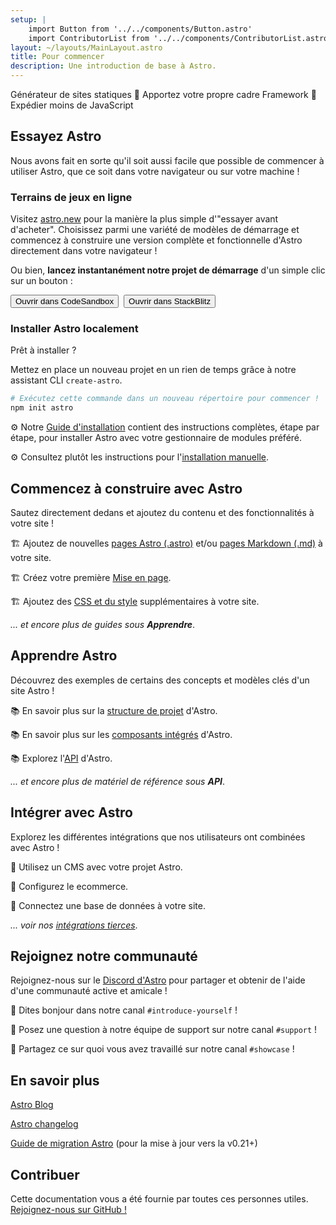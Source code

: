 ```yaml
---
setup: |
    import Button from '../../components/Button.astro'
    import ContributorList from '../../components/ContributorList.astro'
layout: ~/layouts/MainLayout.astro
title: Pour commencer
description: Une introduction de base à Astro.
---
```

Générateur de sites statiques  🚀  Apportez votre propre cadre Framework  🚀  Expédier moins de JavaScript

## Essayez Astro

Nous avons fait en sorte qu'il soit aussi facile que possible de commencer à utiliser Astro, que ce soit dans votre navigateur ou sur votre machine !

### Terrains de jeux en ligne

Visitez [astro.new](https://astro.new) pour la manière la plus simple d'"essayer avant d'acheter". Choisissez parmi une variété de modèles de démarrage et commencez à construire une version complète et fonctionnelle d'Astro directement dans votre navigateur !

Ou bien, **lancez instantanément notre projet de démarrage** d'un simple clic sur un bouton :

<div style="display: flex; flex-wrap: wrap; gap: 0.5rem;">
    <Button href="https://astro.new/starter?on=codesandbox">Ouvrir dans CodeSandbox</Button>
    <Button href="https://astro.new/starter?on=stackblitz">Ouvrir dans StackBlitz</Button>
</div>

### Installer Astro localement

Prêt à installer ?

Mettez en place un nouveau projet en un rien de temps grâce à notre assistant CLI `create-astro`.

```bash
# Exécutez cette commande dans un nouveau répertoire pour commencer !
npm init astro
```

⚙️ Notre [Guide d'installation](/en/install/auto) contient des instructions complètes, étape par étape, pour installer Astro avec votre gestionnaire de modules préféré.

⚙️ Consultez plutôt les instructions pour l'[installation manuelle](/en/install/manual/).


## Commencez à construire avec Astro

Sautez directement dedans et ajoutez du contenu et des fonctionnalités à votre site !

🏗️ Ajoutez de nouvelles [pages Astro (.astro)](/en/core-concepts/astro-pages) et/ou [pages Markdown (.md)](/en/guides/markdown-content) à votre site.

🏗️ Créez votre première [Mise en page](/en/core-concepts/layouts).

🏗️ Ajoutez des [CSS et du style](/en/guides/styling) supplémentaires à votre site. 

*... et encore plus de guides sous **Apprendre***.



## Apprendre Astro

Découvrez des exemples de certains des concepts et modèles clés d'un site Astro !

📚 En savoir plus sur la [structure de projet](/en/core-concepts/project-structure) d'Astro.

📚 En savoir plus sur les [composants intégrés](/en/référence/api-référence/#built-in-components) d'Astro.

📚 Explorez l'[API](/en/référence/api-référence) d'Astro.

*... et encore plus de matériel de référence sous **API***.

## Intégrer avec Astro

Explorez les différentes intégrations que nos utilisateurs ont combinées avec Astro !

🧰 Utilisez un CMS avec votre projet Astro.

🧰 Configurez le ecommerce.

🧰 Connectez une base de données à votre site.

*... voir nos [intégrations tierces](/en/integrations/integrations)*.



## Rejoignez notre communauté

Rejoignez-nous sur le [Discord d'Astro](https://astro.build/chat) pour partager et obtenir de l'aide d'une communauté active et amicale !

💬 Dites bonjour dans notre canal `#introduce-yourself` !

💬 Posez une question à notre équipe de support sur notre canal `#support` !

💬 Partagez ce sur quoi vous avez travaillé sur notre canal `#showcase` !


## En savoir plus

[Astro Blog](https://astro.build/blog/)

[Astro changelog](https://github.com/withastro/astro/blob/main/packages/astro/CHANGELOG.md)

[Guide de migration Astro](/en/migrate) (pour la mise à jour vers la v0.21+)


## Contribuer

Cette documentation vous a été fournie par toutes ces personnes utiles. [Rejoignez-nous sur GitHub !](https://github.com/withastro/docs)

<ContributorList githubRepo="withastro/docs" />

